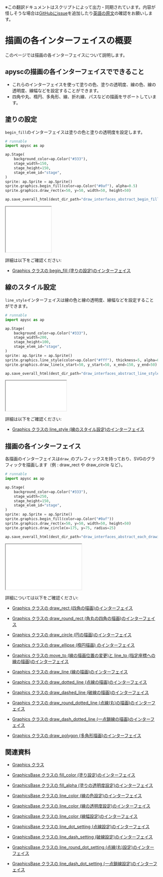 <span class="inconspicuous-txt">※この翻訳ドキュメントはスクリプトによって出力・同期されています。内容が怪しそうな場合は<a href="https://github.com/simon-ritchie/apysc/issues" target="_blank">GitHubにissue</a>を追加したり[英語の原文](https://simon-ritchie.github.io/apysc/en/draw_interfaces_abstract.html)の確認をお願いします。</span>

# 描画の各インターフェイスの概要

このページでは描画の各インターフェイスについて説明します。

## apyscの描画の各インターフェイスでできること

- これらのインターフェイスを使って塗りの色、塗りの透明度、線の色、線の透明度、線幅などを設定することができます。
- 四角や丸、楕円、多角形、線、折れ線、パスなどの描画をサポートしています。

## 塗りの設定

`begin_fill`のインターフェイスは塗りの色と塗りの透明度を設定します。

```py
# runnable
import apysc as ap

ap.Stage(
    background_color=ap.Color("#333"),
    stage_width=150,
    stage_height=150,
    stage_elem_id="stage",
)
sprite: ap.Sprite = ap.Sprite()
sprite.graphics.begin_fill(color=ap.Color("#0af"), alpha=0.5)
sprite.graphics.draw_rect(x=50, y=50, width=50, height=50)

ap.save_overall_html(dest_dir_path="draw_interfaces_abstract_begin_fill/")
```

<iframe src="static/draw_interfaces_abstract_begin_fill/index.html" width="150" height="150"></iframe>

詳細は以下をご確認ください:

- [Graphics クラスの begin_fill (塗りの設定)のインターフェイス](jp_graphics_begin_fill.md)

## 線のスタイル設定

`line_style`インターフェイスは線の色と線の透明度、線幅などを設定することができます。

```py
# runnable
import apysc as ap

ap.Stage(
    background_color=ap.Color("#333"),
    stage_width=200,
    stage_height=100,
    stage_elem_id="stage",
)
sprite: ap.Sprite = ap.Sprite()
sprite.graphics.line_style(color=ap.Color("#fff"), thickness=5, alpha=0.5)
sprite.graphics.draw_line(x_start=50, y_start=50, x_end=150, y_end=50)

ap.save_overall_html(dest_dir_path="draw_interfaces_abstract_line_style/")
```

<iframe src="static/draw_interfaces_abstract_line_style/index.html" width="200" height="100"></iframe>

詳細は以下をご確認ください:

- [Graphics クラスの line_style (線のスタイル設定)のインターフェイス](jp_graphics_line_style.md)

## 描画の各インターフェイス

各描画のインターフェイスは`draw_`のプレフィックスを持っており、SVGのグラフィックを描画します（例 : draw_rect や draw_circle など）。

```py
# runnable
import apysc as ap

ap.Stage(
    background_color=ap.Color("#333"),
    stage_width=250,
    stage_height=150,
    stage_elem_id="stage",
)
sprite: ap.Sprite = ap.Sprite()
sprite.graphics.begin_fill(color=ap.Color("#0af"))
sprite.graphics.draw_rect(x=50, y=50, width=50, height=50)
sprite.graphics.draw_circle(x=175, y=75, radius=25)

ap.save_overall_html(dest_dir_path="draw_interfaces_abstract_each_drawing_interface/")
```

<iframe src="static/draw_interfaces_abstract_each_drawing_interface/index.html" width="250" height="150"></iframe>

詳細については以下をご確認ください:

- [Graphics クラスの draw_rect (四角の描画)のインターフェイス](jp_graphics_draw_rect.md)
- [Graphics クラスの draw_round_rect (角丸の四角の描画)のインターフェイス](jp_graphics_draw_round_rect.md)

- [Graphics クラスの draw_circle (円の描画)のインターフェイス](jp_graphics_draw_circle.md)
- [Graphics クラスの draw_ellipse (楕円描画) のインターフェイス](jp_graphics_draw_ellipse.md)

- [Graphics クラスの move_to (線の描画位置の変更)と line_to (指定座標への線の描画)のインターフェイス](jp_graphics_move_to_and_line_to.md)
- [Graphics クラスの draw_line (線の描画)のインターフェイス](jp_graphics_draw_line.md)

- [Graphics クラスの draw_dotted_line (点線の描画)のインターフェイス](jp_graphics_draw_dotted_line.md)
- [Graphics クラスの draw_dashed_line (破線の描画)のインターフェイス](jp_graphics_draw_dashed_line.md)

- [Graphics クラスの draw_round_dotted_line (点線(丸)の描画)のインターフェイス](jp_graphics_draw_round_dotted_line.md)
- [Graphics クラスの draw_dash_dotted_line (一点鎖線の描画)のインターフェイス](jp_graphics_draw_dash_dotted_line.md)

- [Graphics クラスの draw_polygon (多角形描画)のインターフェイス](jp_graphics_draw_polygon.md)

## 関連資料

- [Graphics クラス](jp_graphics.md)
- [GraphicsBase クラスの fill_color (塗り設定)のインターフェイス](jp_graphics_base_fill_color.md)

- [GraphicsBase クラスの fill_alpha (塗りの透明度設定)のインターフェイス](jp_graphics_base_fill_alpha.md)
- [GraphicsBase クラスの line_color (線の色設定)のインターフェイス](jp_graphics_base_line_color.md)

- [GraphicsBase クラスの line_color (線の透明度設定)のインターフェイス](jp_graphics_base_line_alpha.md)
- [GraphicsBase クラスの line_color (線幅設定)のインターフェイス](jp_graphics_base_line_thickness.md)

- [GraphicsBase クラスの line_dot_setting (点線設定)のインターフェイス](jp_graphics_base_line_dot_setting.md)
- [GraphicsBase クラスの line_dash_setting (破線設定)のインターフェイス](jp_graphics_base_line_dash_setting.md)

- [GraphicsBase クラスの line_round_dot_setting (点線(丸)設定)のインターフェイス](jp_graphics_base_line_round_dot_setting.md)
- [GraphicsBase クラスの line_dash_dot_setting (一点鎖線設定)のインターフェイス](jp_graphics_base_line_dash_dot_setting.md)